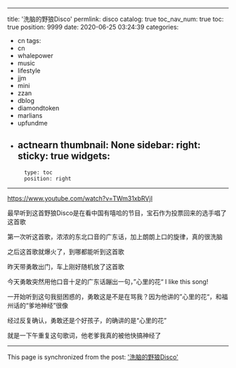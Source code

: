 
---
title: '洗脑的野狼Disco'
permlink: disco
catalog: true
toc_nav_num: true
toc: true
position: 9999
date: 2020-06-25 03:24:39
categories:
- cn
tags:
- cn
- whalepower
- music
- lifestyle
- jjm
- mini
- zzan
- dblog
- diamondtoken
- marlians
- upfundme
- actnearn
thumbnail: None
sidebar:
    right:
        sticky: true
widgets:
    -
        type: toc
        position: right
---


https://www.youtube.com/watch?v=TWm31xbRVjI

最早听到这首野狼Disco是在看中国有嘻哈的节目，宝石作为投票回来的选手唱了这首歌

第一次听这首歌，浓浓的东北口音的广东话，加上朗朗上口的旋律，真的很洗脑

之后这首歌就爆火了，到哪都能听到这首歌

昨天带勇敢出门，车上刚好随机放了这首歌

今天勇敢突然用他口音十足的广东话蹦出一句，”心里的花“ I like this song!

一开始听到这句我挺困惑的，勇敢这是不是在骂我？因为他讲的”心里的花“，和福州话的“爹地神经”很像

经过反复确认，勇敢还是个好孩子，的确讲的是“心里的花”

就是一下午重复这句歌词，他老爹我真的被他快搞神经了

- - -

This page is synchronized from the post: ['洗脑的野狼Disco'](https://steemit.com/@ericet/disco)
